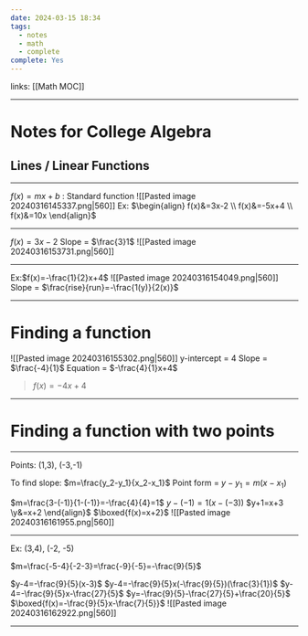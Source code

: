 ```yaml
---
date: 2024-03-15 18:34
tags:
  - notes
  - math
  - complete
complete: Yes
---
```

links: [[Math MOC]]

---
# Notes for College Algebra

## Lines / Linear Functions
---
$f(x)=mx+b$ : Standard function
![[Pasted image 20240316145337.png|560]]
Ex: 
$\begin{align} f(x)&=3x-2 \\ f(x)&=-5x+4 \\ f(x)&=10x \end{align}$

---
$f(x)=3x-2$
Slope = $\frac{3}1$
![[Pasted image 20240316153731.png|560]]

---
Ex:$f(x)=-\frac{1}{2}x+4$
![[Pasted image 20240316154049.png|560]]
Slope = $\frac{rise}{run}=-\frac{1(y)}{2(x)}$

---
# Finding a function
![[Pasted image 20240316155302.png|560]]
y-intercept = 4
Slope = $\frac{-4}{1}$
Equation = $-\frac{4}{1}x+4$
>$f(x)=-4x+4$
---
# Finding a function with two points
---
Points: (1,3), (-3,-1)

To find slope: $m=\frac{y_2-y_1}{x_2-x_1}$
Point form = $y-y_1=m(x-x_1)$

$m=\frac{3-(-1)}{1-(-1)}=-\frac{4}{4}=1$
$y-(-1)=1(x-(-3))$
$y+1=x+3 \y&=x+2 \end{align}$
$\boxed{f(x)=x+2}$
![[Pasted image 20240316161955.png|560]]

---
Ex: (3,4), (-2, -5)

$m=\frac{-5-4}{-2-3}=\frac{-9}{-5}=-\frac{9}{5}$

$y-4=-\frac{9}{5}(x-3)$
$y-4=-\frac{9}{5}x(-\frac{9}{5})(\frac{3}{1})$
$y-4=-\frac{9}{5}x-\frac{27}{5}$
$y=-\frac{9}{5}-\frac{27}{5}+\frac{20}{5}$
$\boxed{f(x)=-\frac{9}{5}x-\frac{7}{5}}$
![[Pasted image 20240316162922.png|560]]

---
